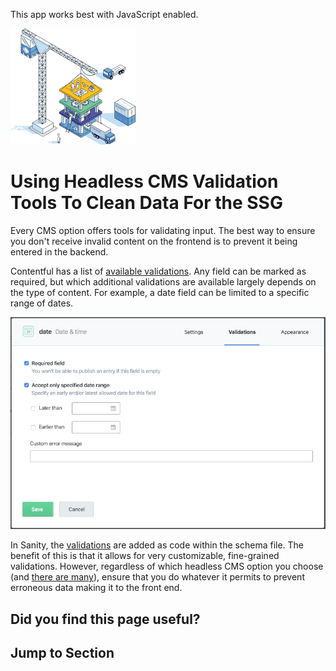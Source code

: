 This app works best with JavaScript enabled.

![Stackbit](/docs/images/stackbit-crane-sm.png)

# Using Headless CMS Validation Tools To Clean Data For the SSG

Every CMS option offers tools for validating input. The best way to ensure you don't receive invalid content on the frontend is to prevent it being entered in the backend.

Contentful has a list of [available validations](https://www.contentful.com/r/knowledgebase/validations/). Any field can be marked as required, but which additional validations are available largely depends on the type of content. For example, a date field can be limited to a specific range of dates.

![Validating Content in Contentful](/docs/images/contentful_validation-sm.png)

In Sanity, the [validations](https://www.sanity.io/docs/validation) are added as code within the schema file. The benefit of this is that it allows for very customizable, fine-grained validations. However, regardless of which headless CMS option you choose (and [there are many](https://headlesscms.org/)), ensure that you do whatever it permits to prevent erroneous data making it to the front end.

## Did you find this page useful?

## Jump to Section
